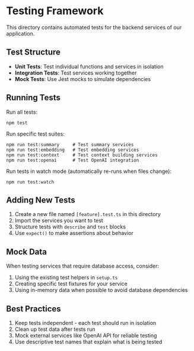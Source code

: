 
# Testing Framework

This directory contains automated tests for the backend services of our application.

## Test Structure

- **Unit Tests**: Test individual functions and services in isolation
- **Integration Tests**: Test services working together
- **Mock Tests**: Use Jest mocks to simulate dependencies

## Running Tests

Run all tests:
```
npm test
```

Run specific test suites:
```
npm run test:summary     # Test summary services
npm run test:embedding   # Test embedding services
npm run test:context     # Test context building services
npm run test:openai      # Test OpenAI integration
```

Run tests in watch mode (automatically re-runs when files change):
```
npm run test:watch
```

## Adding New Tests

1. Create a new file named `[feature].test.ts` in this directory
2. Import the services you want to test
3. Structure tests with `describe` and `test` blocks
4. Use `expect()` to make assertions about behavior

## Mock Data

When testing services that require database access, consider:
1. Using the existing test helpers in `setup.ts`
2. Creating specific test fixtures for your service
3. Using in-memory data when possible to avoid database dependencies

## Best Practices

1. Keep tests independent - each test should run in isolation
2. Clean up test data after tests run
3. Mock external services like OpenAI API for reliable testing
4. Use descriptive test names that explain what is being tested
